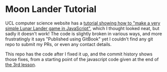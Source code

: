 # Moon Lander Tutorial

UCL computer science website has a [tutorial showing how to "make a very simple Lunar Lander game in JavaScript"](http://students.cs.ucl.ac.uk/schoolslab/projects/HT5/index.html), which I thought looked neat, but sadly it doesn't work! The code is slightly broken in various ways, and more frustratingly it says "Published using GitBook" yet I couldn't find any git repo to submit my PRs, or even any contact details.

This repo has the code after I fixed it up, and the commit history shows those fixes, from a starting point of the javascript code given at the end of [the 3rd lesson](http://students.cs.ucl.ac.uk/schoolslab/projects/HT5/pages/making_the_spaceship.html).
